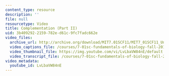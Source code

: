 ```yaml
---
content_type: resource
description: ''
file: null
resourcetype: Video
title: Complementation (Part II)
uid: 3b409292-2159-782e-d61c-9fc7fadc662e
video_files:
  archive_url: http://archive.org/download/MIT7.01SCF11/MIT7_01SCF11_Un3Ses4_Rec2_300k.mp4
  video_captions_file: /courses/7-01sc-fundamentals-of-biology-fall-2011/f084c24a33f054958b0901e41c7736c5_LvLbaVW84nE.vtt
  video_thumbnail_file: https://img.youtube.com/vi/LvLbaVW84nE/default.jpg
  video_transcript_file: /courses/7-01sc-fundamentals-of-biology-fall-2011/1f06cac98da486121547f119a16478cb_LvLbaVW84nE.pdf
video_metadata:
  youtube_id: LvLbaVW84nE
---
```

